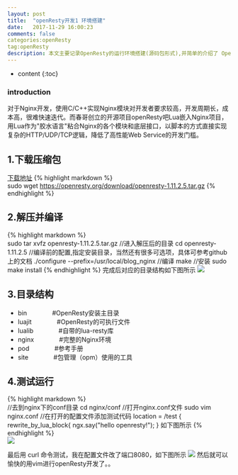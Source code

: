 ```yaml
---
layout: post
title:  "openResty开发1 环境搭建"
date:   2017-11-29 16:00:23
comments: false
categories:openResty
tag:openResty
description: 本文主要记录OpenResty的运行环境搭建(源码包形式),并简单的介绍了 OpenResty                                                          
---
```

* content
{:toc}
### introduction

对于Nginx开发，使用C/C++实现Nginx模块对开发者要求较高，开发周期长，成本高，很难快速迭代。而春哥创立的开源项目openResty吧Lua嵌入Nginx项目，
用Lua作为"胶水语言"粘合Nginx的各个模块和底层接口，以脚本的方式直接实现复杂的HTTP/UDP/TCP逻辑，降低了高性能Web Service的开发门槛。

## 1.下载压缩包
[下载地址](https://openresty.org/download/openresty-1.11.2.5.tar.gz)
{% highlight markdown %}  
sudo wget https://openresty.org/download/openresty-1.11.2.5.tar.gz
{% endhighlight %} 
## 2.解压并编译
{% highlight markdown %}  
sudo tar xvfz openresty-1.11.2.5.tar.gz
//进入解压后的目录
cd openresty-1.11.2.5 
//编译前的配置,指定安装目录，当然还有很多可选项，具体可参考github上的文档
./configure --prefix=/usr/local/blog_nginx
//编译
make
//安装
sudo make install
{% endhighlight %} 
完成后对应的目录结构如下图所示
![](https://bo07997.github.io/myBlog/styles/images/Blog/openResty1/1.png)

## 3.目录结构
* bin &ensp;&ensp;&ensp;&ensp;&ensp;&ensp;&ensp; #OpenResty安装主目录
* luajit &ensp;&ensp;&ensp;&ensp;&ensp;&ensp;&ensp; #OpenResty的可执行文件
* lualib &ensp;&ensp;&ensp;&ensp;&ensp;&ensp;&ensp; #自带的lua-resty库
* nginx &ensp;&ensp;&ensp;&ensp;&ensp;&ensp;&ensp; #完整的Nginx环境
* pod   &ensp;&ensp;&ensp;&ensp;&ensp;&ensp;&ensp; #参考手册
* site  &ensp;&ensp;&ensp;&ensp;&ensp;&ensp;&ensp; #包管理（opm）使用的工具

## 4.测试运行
{% highlight markdown %}  
//去到nginx下的conf目录
cd nginx/conf
//打开nginx.conf文件
sudo vim nginx.conf
//在打开的配置文件添加测试代码
 location = /test {
          rewrite_by_lua_block{
         ngx.say("hello openresty!");
     }
如下图所示
{% endhighlight %}   
![](https://bo07997.github.io/myBlog/styles/images/Blog/openResty1/2.png)

最后用 curl 命令测试，我在配置文件改了端口8080，如下图所示
![](https://bo07997.github.io/myBlog/styles/images/Blog/openResty1/3.png)
然后就可以愉快的用vim进行openResty开发了。。

